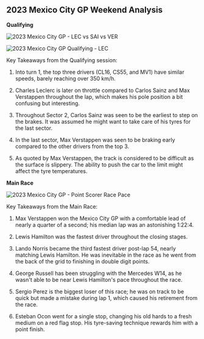 ## 2023 Mexico City GP Weekend Analysis

**Qualifying**

![2023 Mexico City GP - LEC vs SAI vs VER](https://github.com/imranaqell/Formula-1-2023/assets/93969104/4dc613c7-aa08-4cb9-9155-090ac57f24bf)

![2023 Mexico City GP Qualifying - LEC](https://github.com/imranaqell/Formula-1-2023/assets/93969104/5fd2c2c7-4659-4ed2-9532-9e73e1c658d8)

Key Takeaways from the Qualifying session:

1. Into turn 1, the top three drivers (CL16, CS55, and MV1) have similar speeds, barely reaching over 350 km/h.

2. Charles Leclerc is later on throttle compared to Carlos Sainz and Max Verstappen throughout the lap, which makes his pole position a bit confusing but interesting.

3. Throughout Sector 2, Carlos Sainz was seen to be the earliest to step on the brakes. It was assumed he might want to take care of his tyres for the last sector.

4. In the last sector, Max Verstappen was seen to be braking early compared to the other drivers from the top 3.

5. As quoted by Max Verstappen, the track is considered to be difficult as the surface is slippery. The ability to push the car to the limit might affect the tyre temperatures.

**Main Race**

![2023 Mexico City GP - Point Scorer Race Pace](https://github.com/imranaqell/Formula-1-2023/assets/93969104/0d904f62-4194-456f-a666-3912de55e815)

Key Takeaways from the Main Race:

1. Max Verstappen won the Mexico City GP with a comfortable lead of nearly a quarter of a second; his median lap was an astonishing 1:22:4.

2. Lewis Hamilton was the fastest driver throughout the closing stages.

3. Lando Norris became the third fastest driver post-lap 54, nearly matching Lewis Hamilton. He was inevitable in the race as he went from the back of the grid to finishing in double digit points.

4. George Russell has been struggling with the Mercedes W14, as he wasn't able to be near Lewis Hamilton's pace throughout the race.

5. Sergio Perez is the biggest loser of this race; he was on track to be quick but made a mistake during lap 1, which caused his retirement from the race.

6. Esteban Ocon went for a single stop, changing his old hards to a fresh medium on a red flag stop. His tyre-saving technique rewards him with a point finish. 

